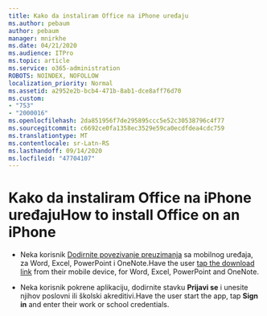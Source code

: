 ```yaml
---
title: Kako da instaliram Office na iPhone uređaju
ms.author: pebaum
author: pebaum
manager: mnirkhe
ms.date: 04/21/2020
ms.audience: ITPro
ms.topic: article
ms.service: o365-administration
ROBOTS: NOINDEX, NOFOLLOW
localization_priority: Normal
ms.assetid: a2952e2b-bcb4-471b-8ab1-dce8aff76d70
ms.custom:
- "753"
- "2000016"
ms.openlocfilehash: 2da851956f7de295895ccc5e52c30538796c4f77
ms.sourcegitcommit: c6692ce0fa1358ec3529e59ca0ecdfdea4cdc759
ms.translationtype: MT
ms.contentlocale: sr-Latn-RS
ms.lasthandoff: 09/14/2020
ms.locfileid: "47704107"
---
```

# <a name="how-to-install-office-on-an-iphone"></a><span data-ttu-id="b7783-102">Kako da instaliram Office na iPhone uređaju</span><span class="sxs-lookup"><span data-stu-id="b7783-102">How to install Office on an iPhone</span></span>

- <span data-ttu-id="b7783-103">Neka korisnik [Dodirnite povezivanje preuzimanja](https://support.office.com/article/9df6d10c-7281-4671-8666-6ca8e339b628?wt.mc_id=Alchemy_ClientDIA) sa mobilnog uređaja, za Word, Excel, PowerPoint i OneNote.</span><span class="sxs-lookup"><span data-stu-id="b7783-103">Have the user [tap the download link](https://support.office.com/article/9df6d10c-7281-4671-8666-6ca8e339b628?wt.mc_id=Alchemy_ClientDIA) from their mobile device, for Word, Excel, PowerPoint and OneNote.</span></span>

- <span data-ttu-id="b7783-104">Neka korisnik pokrene aplikaciju, dodirnite stavku **Prijavi se** i unesite njihov poslovni ili školski akreditivi.</span><span class="sxs-lookup"><span data-stu-id="b7783-104">Have the user start the app, tap **Sign in** and enter their work or school credentials.</span></span>
